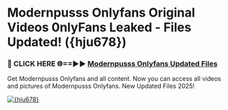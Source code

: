 # Modernpusss Onlyfans Original Videos 0nlyFans Leaked - Files Updated! ({hju678})

<h3>🔴 CLICK HERE 🌐==►► <a href="https://tinyurl.com/ms9xzufz" rel="nofollow">Modernpusss Onlyfans Updated Files</a></h3>

Get Modernpusss Onlyfans and all content. Now you can access all videos and pictures of Modernpusss Onlyfans. New Updated Files 2025!

[![{hju678}](https://i.imgur.com/PQ7UWWw.gif)](https://tinyurl.com/ms9xzufz)